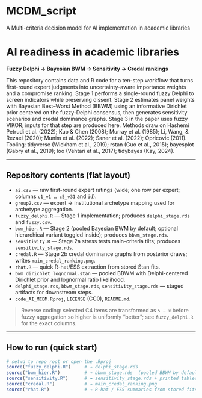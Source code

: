 # MCDM_script
A Multi-criteria decision model for AI implementation in academic libraries

# AI readiness in academic libraries
**Fuzzy Delphi → Bayesian BWM → Sensitivity → Credal rankings**

This repository contains data and R code for a ten-step workflow that turns first-round expert judgments into uncertainty-aware importance weights and a compromise ranking. Stage 1 performs a single-round fuzzy Delphi to screen indicators while preserving dissent. Stage 2 estimates panel weights with Bayesian Best–Worst Method (BBWM) using an informative Dirichlet prior centered on the fuzzy-Delphi consensus, then generates sensitivity scenarios and credal dominance graphs. Stage 3 in the paper uses fuzzy VIKOR; inputs for that step are produced here. Methods draw on Hashemi Petrudi et al. (2022); Kuo & Chen (2008); Murray et al. (1985); Li, Wang, & Rezaei (2020); Munim et al. (2022); Saner et al. (2022); Opricovic (2011). Tooling: tidyverse (Wickham et al., 2019); rstan (Guo et al., 2015); bayesplot (Gabry et al., 2019); loo (Vehtari et al., 2017); tidybayes (Kay, 2024).

---

## Repository contents (flat layout)

- `ai.csv` — raw first-round expert ratings (wide; one row per expert; columns `c1_v1 … c5_v31` and `id`).  
- `group2.csv` — expert → institutional archetype mapping used for archetype aggregation.  
- `fuzzy_delphi.R` — Stage 1 implementation; produces `delphi_stage.rds` and `fuzzy.csv`.  
- `bwm_hier.R` — Stage 2 (pooled Bayesian BWM by default; optional hierarchical variant toggled inside); produces `bbwm_stage.rds`.  
- `sensitivity.R` — Stage 2a stress tests main-criteria tilts; produces `sensitivity_stage.rds`.  
- `credal.R` — Stage 2b credal dominance graphs from posterior draws; writes `main_credal_ranking.png`.  
- `rhat.R` — quick R-hat/ESS extraction from stored Stan fits.  
- `bwm_dirichlet_lognormal.stan` — pooled BBWM with Delphi-centered Dirichlet prior and lognormal ratio likelihood.  
- `delphi_stage.rds`, `bbwm_stage.rds`, `sensitivity_stage.rds` — staged artifacts for downstream steps.  
- `code_AI_MCDM.Rproj`, `LICENSE` (CC0), `README.md`.

> Reverse coding: selected C4 items are transformed as `5 − x` before fuzzy aggregation so higher is uniformly “better”; see `fuzzy_delphi.R` for the exact columns.

---

## How to run (quick start)

```r
# setwd to repo root or open the .Rproj
source("fuzzy_delphi.R")     # → delphi_stage.rds
source("bwm_hier.R")         # → bbwm_stage.rds  (pooled BBWM by default)
source("sensitivity.R")      # → sensitivity_stage.rds + printed tables
source("credal.R")           # → main_credal_ranking.png
source("rhat.R")             # → R-hat / ESS summaries from stored fits
